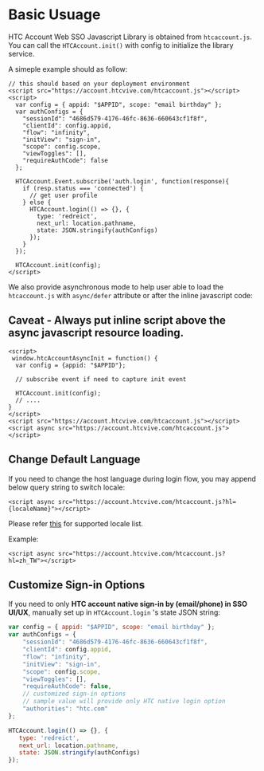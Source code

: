# Basic Usuage

HTC Account Web SSO Javascript Library is obtained from `htcaccount.js`. You can call the `HTCAccount.init()` with config to initialize the library service.

A simeple example should as follow:

```markup
// this should based on your deployment environment
<script src="https://account.htcvive.com/htcaccount.js"></script>
<script>
  var config = { appid: "$APPID", scope: "email birthday" };
  var authConfigs = {
    "sessionId": "4686d579-4176-46fc-8636-660643cf1f8f",
    "clientId": config.appid,
    "flow": "infinity",
    "initView": "sign-in",
    "scope": config.scope,
    "viewToggles": [],
    "requireAuthCode": false
  };

  HTCAccount.Event.subscribe('auth.login', function(response){
    if (resp.status === 'connected') {
      // get user profile
    } else {
      HTCAccount.login(() => {}, {
        type: 'redreict',
        next_url: location.pathname,
        state: JSON.stringify(authConfigs)
      });
    }
  });
  
  HTCAccount.init(config);
</script>
```

We also provide asynchronous mode to help user able to load the `htcaccount.js` with `async/defer` attribute or after the inline javascript code:

## Caveat - Always put inline script above the async javascript resource loading.

```markup
<script>
 window.htcAccountAsyncInit = function() {
  var config = {appid: "$APPID"};
  
  // subscribe event if need to capture init event

  HTCAccount.init(config);
  // ....
}
</script>
<script src="https://account.htcvive.com/htcaccount.js"></script>
<script async src="https://account.htcvive.com/htcaccount.js"></script>
```

## Change Default Language

If you need to change the host language during login flow, you may append below query string to switch locale:

```markup
<script async src="https://account.htcvive.com/htcaccount.js?hl={localeName}"></script>
```

Please refer [this](../server-to-server-sso/server-to-server-sso-integration.md#hl-query-parameter) for supported locale list.

Example:

```markup
<script async src="https://account.htcvive.com/htcaccount.js?hl=zh_TW"></script>
```

## Customize Sign-in Options

If you need to only **HTC account native sign-in by (email/phone) in SSO UI/UX**, manually set up in `HTCAccount.login` 's state JSON string:

```javascript
var config = { appid: "$APPID", scope: "email birthday" };
var authConfigs = {
    "sessionId": "4686d579-4176-46fc-8636-660643cf1f8f",
    "clientId": config.appid,
    "flow": "infinity",
    "initView": "sign-in",
    "scope": config.scope,
    "viewToggles": [],
    "requireAuthCode": false,
    // customized sign-in options
    // sample value will provide only HTC native login option
    "authorities": "htc.com"
};

HTCAccount.login(() => {}, {
   type: 'redreict',
   next_url: location.pathname,
   state: JSON.stringify(authConfigs)
});
```
